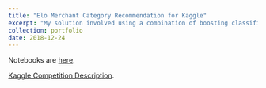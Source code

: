 ```yaml
---
title: "Elo Merchant Category Recommendation for Kaggle"
excerpt: "My solution involved using a combination of boosting classifiers"
collection: portfolio
date: 2018-12-24
---
```


Notebooks are [here](https://github.com/ahlusar1989/Kaggle-Elo-Merchant-Classification).

[Kaggle Competition Description](https://www.kaggle.com/c/elo-merchant-category-recommendation).